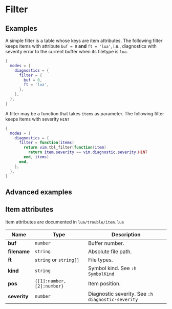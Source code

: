 # Filter

## Examples

A simple filter is a table whose keys are item attributes.
The following filter keeps items with attribute `buf = 0` **and** `ft = 'lua'`,
i.e., diagnostics with severity error to the current buffer when its filetype is `lua`.

```lua
{
  modes = {
    diagnostics = {
      filter = {
        buf = 0,
        ft = 'lua',
      },
    },
  },
}
```

A filter may be a function that takes `items` as parameter.
The following filter keeps items with severity `HINT`
```lua
{
  modes = {
    diagnostics = {
      filter = function(items)
        return vim.tbl_filter(function(item)
          return item.severity == vim.diagnostic.severity.HINT
        end, items)
      end,
    },
  },
}
```

## Advanced examples

## Item attributes

Item attributes are documented in `lua/trouble/item.lua`

|     Name     |            Type            |                    Description                    |
| ------------ | -------------------------- | ------------------------------------------------- |
| **buf**      | `number`                   | Buffer number.                                    |
| **filename** | `string`                   | Absolute file path.                               |
| **ft**       | `string` or `string[]`     | File types.                                       |
| **kind**     | `string`                   | Symbol kind. See `:h SymbolKind`                  |
| **pos**      | `{[1]:number, [2]:number}` | Item position.                                    |
| **severity** | `number`                   | Diagnostic severity. See `:h diagnostic-severity` |